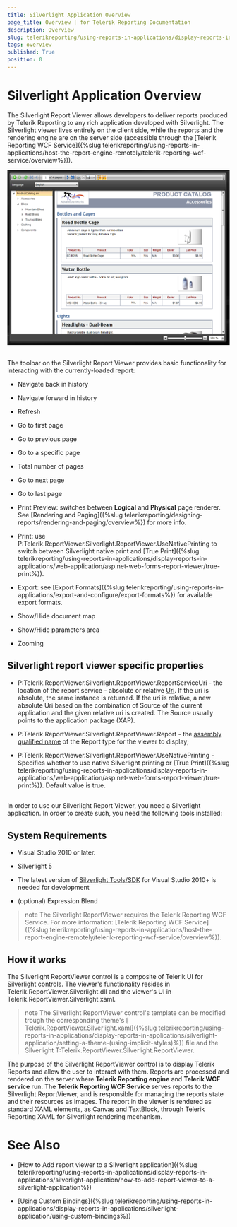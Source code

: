 ```yaml
---
title: Silverlight Application Overview
page_title: Overview | for Telerik Reporting Documentation
description: Overview
slug: telerikreporting/using-reports-in-applications/display-reports-in-applications/silverlight-application/overview
tags: overview
published: True
position: 0
---
```


# Silverlight Application Overview



The Silverlight Report Viewer allows developers to deliver reports produced by Telerik Reporting to any rich application
        developed with Silverlight. The Silverlight viewer lives entirely on the client side, while the reports and the rendering engine are on the server
        side (accessible through the [Telerik Reporting WCF Service]({%slug telerikreporting/using-reports-in-applications/host-the-report-engine-remotely/telerik-reporting-wcf-service/overview%})).
        
  ![](images/SilverlightViewer1.png)

## 

The toolbar on the Silverlight Report Viewer provides basic functionality for interacting with the currently-loaded report:

* Navigate back in history

* Navigate forward in history

* Refresh

* Go to first page

* Go to previous page

* Go to a specific page

* Total number of pages

* Go to next page

* Go to last page

* Print Preview: switches between __Logical__ and __Physical__ page renderer. See [Rendering and Paging]({%slug telerikreporting/designing-reports/rendering-and-paging/overview%}) for more info.
            

* Print: use P:Telerik.ReportViewer.Silverlight.ReportViewer.UseNativePrinting
              to switch between Silverlight native print and [True Print]({%slug telerikreporting/using-reports-in-applications/display-reports-in-applications/web-application/asp.net-web-forms-report-viewer/true-print%}).
            

* Export: see [Export Formats]({%slug telerikreporting/using-reports-in-applications/export-and-configure/export-formats%}) for available export formats.
            

* Show/Hide document map

* Show/Hide parameters area

* Zooming

## Silverlight report viewer specific properties

* P:Telerik.ReportViewer.Silverlight.ReportViewer.ReportServiceUri
              - the location of the report service - absolute or relative [Uri](http://msdn.microsoft.com/en-us/library/system.uri%28VS.95%29.aspx).
              If the uri is absolute, the same instance is returned. If the uri is relative,
              a new absolute Uri based on the combination of Source of the current application and the given relative uri is created. The Source usually points to the application package (XAP).
            

* P:Telerik.ReportViewer.Silverlight.ReportViewer.Report
              - the [assembly qualified name](http://msdn.microsoft.com/en-us/library/system.type.assemblyqualifiedname.aspx) of the Report type for the viewer to display;
            

* P:Telerik.ReportViewer.Silverlight.ReportViewer.UseNativePrinting
              - Specifies whether to use native Silverlight printing or [True Print]({%slug telerikreporting/using-reports-in-applications/display-reports-in-applications/web-application/asp.net-web-forms-report-viewer/true-print%}). Default value is true.
            

## 

In order to use our Silverlight Report Viewer, you need a Silverlight application. In order to create such, you need the following tools installed:

## System Requirements

* Visual Studio 2010 or later.

* Silverlight 5

* The latest version of [Silverlight Tools/SDK](http://silverlight.net/getstarted) for Visual Studio 2010+ is needed for development
            

* (optional) Expression Blend

>note The Silverlight ReportViewer requires the Telerik Reporting WCF Service. For more information: [Telerik Reporting WCF Service]({%slug telerikreporting/using-reports-in-applications/host-the-report-engine-remotely/telerik-reporting-wcf-service/overview%}).          


## How it works

The Silverlight ReportViewer control is a composite of Telerik UI for Silverlight controls.
          The viewer's functionality resides in Telerik.ReportViewer.Silverlight.dll and the viewer's UI in Telerik.ReportViewer.Silverlight.xaml.
        

>note The Silverlight ReportViewer control's template can be modified trough the corresponding theme's [ Telerik.ReportViewer.Silverlight.xaml]({%slug telerikreporting/using-reports-in-applications/display-reports-in-applications/silverlight-application/setting-a-theme-(using-implicit-styles)%}) file            and the Silverlight T:Telerik.ReportViewer.Silverlight.ReportViewer.          


The purpose of the Silverlight ReportViewer control is to display Telerik Reports and allow the user to interact with them. 
          Reports are processed and rendered on the server where __Telerik Reporting engine__ and 
          __Telerik WCF service__ run. The __Telerik Reporting WCF Service__ serves reports
          to the Silverlight ReportViewer, and is responsible for managing the reports state and their resources as images.
          The report in the viewer is rendered as standard XAML elements, as Canvas and TextBlock,
          through Telerik Reporting XAML for Silverlight rendering mechanism.
        



# See Also

 * [How to Add report viewer to a Silverlight application]({%slug telerikreporting/using-reports-in-applications/display-reports-in-applications/silverlight-application/how-to-add-report-viewer-to-a-silverlight-application%})

 * [Using Custom Bindings]({%slug telerikreporting/using-reports-in-applications/display-reports-in-applications/silverlight-application/using-custom-bindings%})

